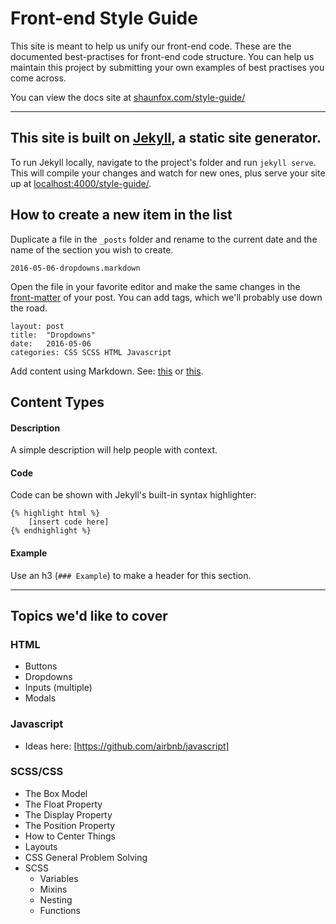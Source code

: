 # Front-end Style Guide

This site is meant to help us unify our front-end code. These are the documented best-practises for front-end code structure. You can help us maintain this project by submitting your own examples of best practises you come across.

You can view the docs site at [shaunfox.com/style-guide/](http://shaunfox.com/style-guide/)

---

## This site is built on [Jekyll](https://jekyllrb.com/), a static site generator.

To run Jekyll locally, navigate to the project's folder and run `jekyll serve`. This will compile your changes and watch for new ones, plus serve your site up at [localhost:4000/style-guide/](localhost:4000/style-guide/).

## How to create a new item in the list

Duplicate a file in the `_posts` folder and rename to the current date and the name of the section you wish to create.

	2016-05-06-dropdowns.markdown

Open the file in your favorite editor and make the same changes in the [front-matter](https://jekyllrb.com/docs/frontmatter/) of your post. You can add tags, which we'll probably use down the road.

	layout: post
	title:  "Dropdowns"
	date:   2016-05-06
	categories: CSS SCSS HTML Javascript

Add content using Markdown. See: [this](https://daringfireball.net/projects/markdown/syntax) or [this](https://github.com/adam-p/markdown-here/wiki/Markdown-Cheatsheet).

## Content Types

#### Description

A simple description will help people with context.

#### Code

Code can be shown with Jekyll's built-in syntax highlighter:

	{% highlight html %}
		[insert code here]
	{% endhighlight %}

#### Example

Use an h3 (`### Example`) to make a header for this section.

---

## Topics we'd like to cover

### HTML

- Buttons
- Dropdowns
- Inputs (multiple)
- Modals

### Javascript

- Ideas here: [https://github.com/airbnb/javascript]

### SCSS/CSS

- The Box Model
- The Float Property
- The Display Property
- The Position Property
- How to Center Things
- Layouts
- CSS General Problem Solving
- SCSS
	- Variables
	- Mixins
	- Nesting
	- Functions